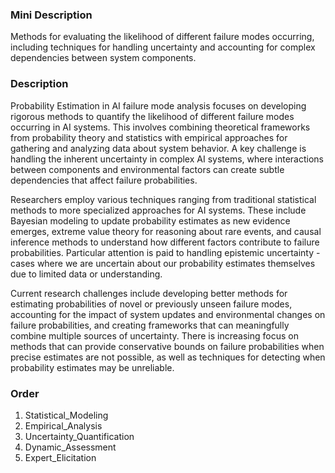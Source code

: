 ### Mini Description

Methods for evaluating the likelihood of different failure modes occurring, including techniques for handling uncertainty and accounting for complex dependencies between system components.

### Description

Probability Estimation in AI failure mode analysis focuses on developing rigorous methods to quantify the likelihood of different failure modes occurring in AI systems. This involves combining theoretical frameworks from probability theory and statistics with empirical approaches for gathering and analyzing data about system behavior. A key challenge is handling the inherent uncertainty in complex AI systems, where interactions between components and environmental factors can create subtle dependencies that affect failure probabilities.

Researchers employ various techniques ranging from traditional statistical methods to more specialized approaches for AI systems. These include Bayesian modeling to update probability estimates as new evidence emerges, extreme value theory for reasoning about rare events, and causal inference methods to understand how different factors contribute to failure probabilities. Particular attention is paid to handling epistemic uncertainty - cases where we are uncertain about our probability estimates themselves due to limited data or understanding.

Current research challenges include developing better methods for estimating probabilities of novel or previously unseen failure modes, accounting for the impact of system updates and environmental changes on failure probabilities, and creating frameworks that can meaningfully combine multiple sources of uncertainty. There is increasing focus on methods that can provide conservative bounds on failure probabilities when precise estimates are not possible, as well as techniques for detecting when probability estimates may be unreliable.

### Order

1. Statistical_Modeling
2. Empirical_Analysis
3. Uncertainty_Quantification
4. Dynamic_Assessment
5. Expert_Elicitation
